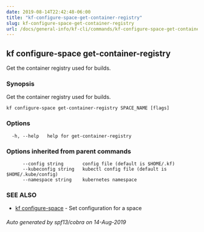 ```yaml
---
date: 2019-08-14T22:42:48-06:00
title: "kf-configure-space-get-container-registry"
slug: kf-configure-space-get-container-registry
url: /docs/general-info/kf-cli/commands/kf-configure-space-get-container-registry/
---
```

## kf configure-space get-container-registry

Get the container registry used for builds.

### Synopsis

Get the container registry used for builds.

```
kf configure-space get-container-registry SPACE_NAME [flags]
```

### Options

```
  -h, --help   help for get-container-registry
```

### Options inherited from parent commands

```
      --config string       config file (default is $HOME/.kf)
      --kubeconfig string   kubectl config file (default is $HOME/.kube/config)
      --namespace string    kubernetes namespace
```

### SEE ALSO

* [kf configure-space](/docs/general-info/kf-cli/commands/kf-configure-space/)	 - Set configuration for a space

###### Auto generated by spf13/cobra on 14-Aug-2019
